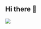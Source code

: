 ## Hi there 👋
<img align="center" src="https://github-readme-stats.vercel.app/api/wakatime?username=kaoxirui&theme=transparent&hide_border=true&layout=compact&langs_count=22" />

<!--
**kaoxirui/kaoxirui** is a ✨ _special_ ✨ repository because its `README.md` (this file) appears on your GitHub profile.

Here are some ideas to get you started:

- 🔭 I’m currently working on ...
- 🌱 I’m currently learning ...
- 👯 I’m looking to collaborate on ...
- 🤔 I’m looking for help with ...
- 💬 Ask me about ...
- 📫 How to reach me: ...
- 😄 Pronouns: ...
- ⚡ Fun fact: ...
-->
